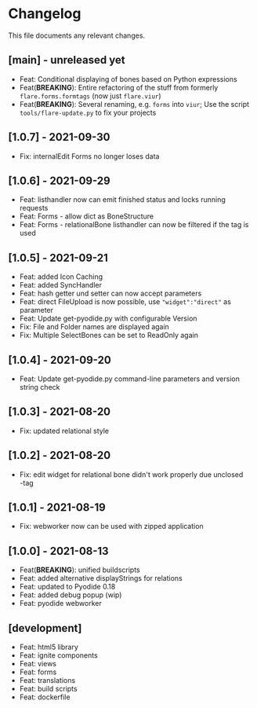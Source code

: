 # Changelog

This file documents any relevant changes.

## [main] - unreleased yet
- Feat: Conditional displaying of bones based on Python expressions
- Feat(**BREAKING**): Entire refactoring of the stuff from formerly `flare.forms.formtags` (now just `flare.viur`)
- Feat(**BREAKING**): Several renaming, e.g. `forms` into `viur`; Use the script `tools/flare-update.py` to fix your projects

## [1.0.7] - 2021-09-30
- Fix: internalEdit Forms no longer loses data

## [1.0.6] - 2021-09-29
- Feat: listhandler now can emit finished status and locks running requests
- Feat: Forms - allow dict as BoneStructure
- Feat: Forms - relationalBone listhandler can now be filtered if the tag is used

## [1.0.5] - 2021-09-21
- Feat: added Icon Caching
- Feat: added SyncHandler
- Feat: hash getter und setter can now accept parameters
- Feat: direct FileUpload is now possible, use `"widget":"direct"` as parameter
- Feat: Update get-pyodide.py with configurable Version
- Fix: File and Folder names are displayed again
- Fix: Multiple SelectBones can be set to ReadOnly again

## [1.0.4] - 2021-09-20
- Feat: Update get-pyodide.py command-line parameters and version string check

## [1.0.3] - 2021-08-20
- Fix: updated relational style

## [1.0.2] - 2021-08-20
- Fix: edit widget for relational bone didn't work properly due unclosed <div>-tag

## [1.0.1] - 2021-08-19
- Fix: webworker now can be used with zipped application

## [1.0.0] - 2021-08-13
- Feat(**BREAKING**): unified buildscripts
- Feat: added alternative displayStrings for relations
- Feat: updated to Pyodide 0.18
- Feat: added debug popup (wip)
- Feat: pyodide webworker

## [development]
- Feat: html5 library
- Feat: ignite components
- Feat: views
- Feat: forms
- Feat: translations
- Feat: build scripts
- Feat: dockerfile
